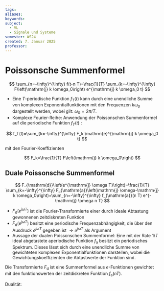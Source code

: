 ```yaml
---
tags: 
aliases: 
keywords: 
subject:
  - VL
  - Signale und Systeme
semester: WS24
created: 7. Januar 2025
professor:
---
```

 
# Poissonsche Summenformel

$$
\sum_{n=-\infty}^{\infty} f(t-n T)=\frac{1}{T} \sum_{k=-\infty}^{\infty} F\left(\mathrm{j} k \omega_0\right) e^{\mathrm{j} k \omega_0 t}
$$

- Eine $T$-periodische Funktion $f_T(t)$ kann durch eine unendliche Summe von komplexen Exponentialfunktionen mit den Frequenzen $k \omega_0$ dargestellt werden, wobei gilt: $\omega_0=2 \pi / T$.
- Komplexe Fourier-Reihe: Anwendung der Poissonschen Summenformel auf die periodische Funktion $f_T(t)$ :

$$
f_T(t)=\sum_{k=-\infty}^{\infty} F_k \mathrm{e}^{\mathrm{j} k \omega_0 t}
$$

mit den Fourier-Koeffizienten

$$
F_k=\frac{1}{T} F\left(\mathrm{j} k \omega_0\right)
$$
## Duale Poissonsche Summenformel

$$
F_{\mathrm{d}}\left(e^{\mathrm{j} \omega T}\right)=\frac{1}{T} \sum_{k=-\infty}^{\infty} F_{\mathrm{a}}\left(\mathrm{j} \omega-\mathrm{j} k \omega_0\right)=\sum_{n=-\infty}^{\infty} f_{\mathrm{a}}(n T) e^{-\mathrm{j} \omega n T}
$$

- $F_{\mathrm{d}}\left(e^{\mathrm{j} \omega T}\right)$ ist die Fourier-Transformierte einer durch ideale Abtastung gewonnenen zeitdiskreten Funktion
- $F_{\mathrm{d}}\left(e^{\mathrm{j} \omega T}\right)$ besitzt eine periodische Frequenzabhängigkeit, die über den Ausdruck $e^{j \omega T}$ gegeben ist $\Rightarrow e^{j \omega T}$ als Argument
- Aussage der dualen Poissonschen Summenformel: Eine mit der Rate $1 / T$ ideal abgetastete aperiodische Funktion $f_{\mathrm{a}}$ besitzt ein periodisches Spektrum. Dieses lässt sich durch eine unendliche Summe von gewichteten komplexen Exponentialfunktionen darstellen, wobei die Gewichtungskoeffizienten die Abtastwerte der Funktion sind.

Die Transformierte $F_{\mathrm{d}}$ ist eine Summenformel aus $e$-Funktionen gewichtet mit den funktionswerten der zeitdiskreten Funktion $f_{\mathrm{a}}(n T)$.

Dualität: 
